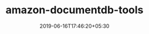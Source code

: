 ---
title: "amazon-documentdb-tools"
date: 2019-06-16T17:46:20+05:30
type: "organisations"
org_name: "Amazon Web Services - Labs"
repo_desc: "Tools for use with the Amazon DocumentDB managed document database service."
repo_link: https://github.com/awslabs/amazon-documentdb-tools


---